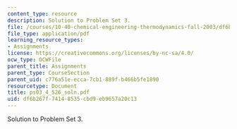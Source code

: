 ```yaml
---
content_type: resource
description: Solution to Problem Set 3.
file: /courses/10-40-chemical-engineering-thermodynamics-fall-2003/df6b267f74148535cbd9eb9657a20c13_ps03_4_526_soln.pdf
file_type: application/pdf
learning_resource_types:
- Assignments
license: https://creativecommons.org/licenses/by-nc-sa/4.0/
ocw_type: OCWFile
parent_title: Assignments
parent_type: CourseSection
parent_uid: c776a51e-ecca-7cb1-889f-b466b5fe1890
resourcetype: Document
title: ps03_4_526_soln.pdf
uid: df6b267f-7414-8535-cbd9-eb9657a20c13
---
```

Solution to Problem Set 3.